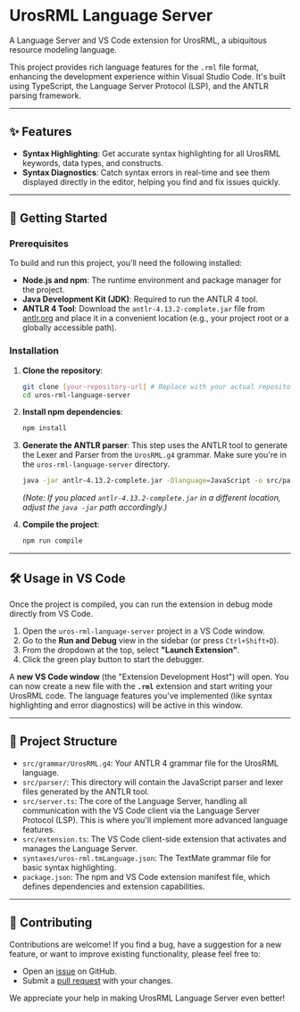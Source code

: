 # UrosRML Language Server

A Language Server and VS Code extension for UrosRML, a ubiquitous resource modeling language.

This project provides rich language features for the `.rml` file format, enhancing the development experience within Visual Studio Code. It's built using TypeScript, the Language Server Protocol (LSP), and the ANTLR parsing framework.

-----

## ✨ Features

  * **Syntax Highlighting**: Get accurate syntax highlighting for all UrosRML keywords, data types, and constructs.
  * **Syntax Diagnostics**: Catch syntax errors in real-time and see them displayed directly in the editor, helping you find and fix issues quickly.

-----

## 🚀 Getting Started

### Prerequisites

To build and run this project, you'll need the following installed:

  * **Node.js and npm**: The runtime environment and package manager for the project.
  * **Java Development Kit (JDK)**: Required to run the ANTLR 4 tool.
  * **ANTLR 4 Tool**: Download the `antlr-4.13.2-complete.jar` file from [antlr.org](https://www.antlr.org/download.html) and place it in a convenient location (e.g., your project root or a globally accessible path).

### Installation

1.  **Clone the repository**:

    ```bash
    git clone [your-repository-url] # Replace with your actual repository URL
    cd uros-rml-language-server
    ```

2.  **Install npm dependencies**:

    ```bash
    npm install
    ```

3.  **Generate the ANTLR parser**:
    This step uses the ANTLR tool to generate the Lexer and Parser from the `UrosRML.g4` grammar. Make sure you're in the `uros-rml-language-server` directory.

    ```bash
    java -jar antlr-4.13.2-complete.jar -Dlanguage=JavaScript -o src/parser src/grammar/UrosRML.g4
    ```

    *(Note: If you placed `antlr-4.13.2-complete.jar` in a different location, adjust the `java -jar` path accordingly.)*

4.  **Compile the project**:

    ```bash
    npm run compile
    ```

-----

## 🛠️ Usage in VS Code

Once the project is compiled, you can run the extension in debug mode directly from VS Code.

1.  Open the `uros-rml-language-server` project in a VS Code window.
2.  Go to the **Run and Debug** view in the sidebar (or press `Ctrl+Shift+D`).
3.  From the dropdown at the top, select **"Launch Extension"**.
4.  Click the green play button to start the debugger.

A **new VS Code window** (the "Extension Development Host") will open. You can now create a new file with the **`.rml`** extension and start writing your UrosRML code. The language features you've implemented (like syntax highlighting and error diagnostics) will be active in this window.

-----

## 📁 Project Structure

  * `src/grammar/UrosRML.g4`: Your ANTLR 4 grammar file for the UrosRML language.
  * `src/parser/`: This directory will contain the JavaScript parser and lexer files generated by the ANTLR tool.
  * `src/server.ts`: The core of the Language Server, handling all communication with the VS Code client via the Language Server Protocol (LSP). This is where you'll implement more advanced language features.
  * `src/extension.ts`: The VS Code client-side extension that activates and manages the Language Server.
  * `syntaxes/uros-rml.tmLanguage.json`: The TextMate grammar file for basic syntax highlighting.
  * `package.json`: The npm and VS Code extension manifest file, which defines dependencies and extension capabilities.

-----

## 🤝 Contributing

Contributions are welcome\! If you find a bug, have a suggestion for a new feature, or want to improve existing functionality, please feel free to:

  * Open an [issue](https://www.google.com/search?q=%5Byour-repository-url%5D/issues) on GitHub.
  * Submit a [pull request](https://www.google.com/search?q=%5Byour-repository-url%5D/pulls) with your changes.

We appreciate your help in making UrosRML Language Server even better\!